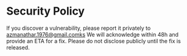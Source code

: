 # Security Policy
If you discover a vulnerability, please report it privately to azmanathar.1976@gmail.comks
We will acknowledge within 48h and provide an ETA for a fix.
Please do not disclose publicly until the fix is released.
